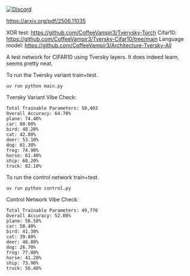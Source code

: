 [![Discord](https://img.shields.io/discord/232596713892872193?logo=discord)](https://discord.gg/2JhHVh7CGu)

https://arxiv.org/pdf/2506.11035

XOR test: https://github.com/CoffeeVampir3/Tverysky-Torch
Cifar10: https://github.com/CoffeeVampir3/Tversky-Cifar10/tree/main
Language model: https://github.com/CoffeeVampir3/Architecture-Tversky-All

A test network for CIFAR10 using Tversky layers. It does indeed learn, seems pretty neat.

To run the Tversky variant train+test.
```
uv run python main.py
```

Tversky Variant Vibe Check:
```
Total Trainable Parameters: 50,403
Overall Accuracy: 64.70%
plane: 74.40%
car: 80.60%
bird: 48.20%
cat: 42.80%
deer: 53.10%
dog: 61.30%
frog: 74.90%
horse: 61.40%
ship: 68.20%
truck: 82.10%
```

To run the control network train+test.
```
uv run python control.py
```

Control Network Vibe Check:
```
Total Trainable Parameters: 49,770
Overall Accuracy: 52.08%
plane: 56.50%
car: 58.40%
bird: 41.30%
cat: 39.80%
deer: 48.80%
dog: 26.70%
frog: 77.80%
horse: 41.20%
ship: 73.90%
truck: 56.40%
```
